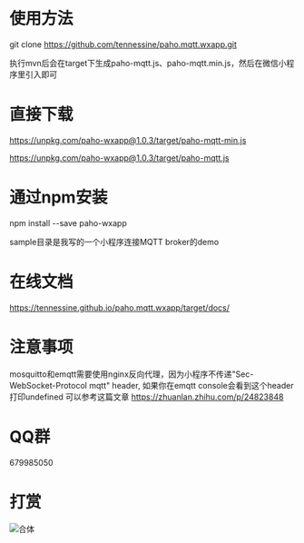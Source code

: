 # 使用方法

git clone https://github.com/tennessine/paho.mqtt.wxapp.git

执行mvn后会在target下生成paho-mqtt.js、paho-mqtt.min.js，然后在微信小程序里引入即可

# 直接下载
https://unpkg.com/paho-wxapp@1.0.3/target/paho-mqtt-min.js

https://unpkg.com/paho-wxapp@1.0.3/target/paho-mqtt.js

# 通过npm安装

npm install --save paho-wxapp

sample目录是我写的一个小程序连接MQTT broker的demo

# 在线文档
https://tennessine.github.io/paho.mqtt.wxapp/target/docs/

# 注意事项
mosquitto和emqtt需要使用nginx反向代理，因为小程序不传递"Sec-WebSocket-Protocol mqtt" header, 如果你在emqtt console会看到这个header打印undefined
可以参考这篇文章 https://zhuanlan.zhihu.com/p/24823848 

# QQ群
679985050

# 打赏
![合体](https://www.gekongfei.com/wp-content/uploads/2018/03/pay.png)
